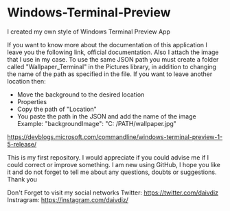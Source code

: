 # Windows-Terminal-Preview
I created my own style of Windows Terminal Preview App

If you want to know more about the documentation of this application I leave you the following link, official documentation. Also I attach the image that I use in my case. To use the same JSON path you must create a folder called "Wallpaper_Terminal" in the Pictures library, in addition to changing the name of the path as specified in the file. If you want to leave another location then:
* Move the background to the desired location
* Properties
* Copy the path of "Location"
* You paste the path in the JSON and add the name of the image
    Example: "backgroundImage": "C: /PATH/wallpaper.jpg"

https://devblogs.microsoft.com/commandline/windows-terminal-preview-1-5-release/

This is my first repository. I would appreciate if you could advise me if I could correct or improve something. I am new using GitHub, I hope you like it and do not forget to tell me about any questions, doubts or suggestions. Thank you

Don't Forget to visit my social networks
Twitter: https://twitter.com/daivdiz
Instragram: https://instagram.com/daivdiz/